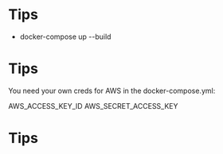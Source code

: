 # Tips

- docker-compose up --build

# Tips

You need your own creds for AWS in the docker-compose.yml:

AWS_ACCESS_KEY_ID
AWS_SECRET_ACCESS_KEY

# Tips